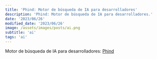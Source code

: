 ```yaml
---
title: 'Phind: Motor de búsqueda de IA para desarrolladores'
description: 'Phind: Motor de búsqueda de IA para desarrolladores.'
date: '2023/06/26'
modified_date: '2023/06/26'
image: /assets/images/posts/ai.png
subtitle: 'ai'
tags: 'ai'
---
```


Motor de búsqueda de IA para desarrolladores: [Phind](https://www.phind.com/)
